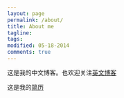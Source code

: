```yaml
---
layout: page
permalink: /about/
title: About me
tagline: 
tags: 
modified: 05-18-2014
comments: true
---
```


这是我的中文博客。也欢迎关注[英文博客](http://firstprayer.github.io/)

这是我的<a href="/files/resume.pdf">简历</a>
